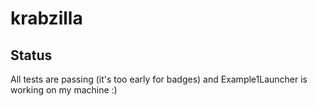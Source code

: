 # krabzilla



## Status

All tests are passing (it's too early for badges) and Example1Launcher is working on my machine :)

